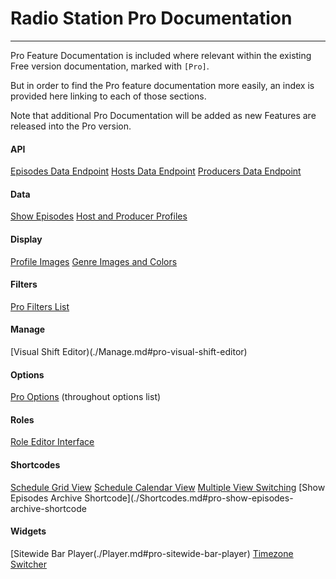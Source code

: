 # Radio Station Pro Documentation

*** 

Pro Feature Documentation is included where relevant within the existing Free version documentation, marked with `[Pro]`.

But in order to find the Pro feature documentation more easily, an index is provided here linking to each of those sections.

Note that additional Pro Documentation will be added as new Features are released into the Pro version.


#### API
[Episodes Data Endpoint](./API.md#pro-episodes-endpoint)
[Hosts Data Endpoint](./API.md#pro-hosts-endpoint)
[Producers Data Endpoint](./API.md#pro-producers-endpoint)

#### Data
[Show Episodes](./Data.md#pro-show-episodes)
[Host and Producer Profiles](./Data.md#pro-host-and-producer-profiles)

#### Display
[Profile Images](./Display.md#pro-profile-images)
[Genre Images and Colors](./Display.md#genre-images-and-colors)

#### Filters
[Pro Filters List](./Filters.md#pro-pro-filter-list)

#### Manage
[Visual Shift Editor)(./Manage.md#pro-visual-shift-editor)

#### Options
[Pro Options](./Options.md) (throughout options list)

#### Roles
[Role Editor Interface](./Roles.md#pro-role-editor-interface)

#### Shortcodes
[Schedule Grid View](./Shortcodes.md#master-schedule-shortcode)
[Schedule Calendar View](./Shortcodes.md#master-schedule-shortcode)
[Multiple View Switching](./Shortcodes.md#pro-multiple-view-switching)
[Show Episodes Archive Shortcode](./Shortcodes.md#pro-show-episodes-archive-shortcode

#### Widgets
[Sitewide Bar Player(./Player.md#pro-sitewide-bar-player)
[Timezone Switcher](./Widgets.md#pro-timezone-switcher)




